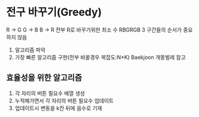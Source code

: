 전구 바꾸기(Greedy)
===
R -> G
G -> B
B -> R
전부 R로 바꾸기위한 최소 수
RBGRGB
3
구간들의 순서가 중요하지 않음

1. 알고리즘 파악
2. 가장 빠른 알고리즘 구현(전부 바꿀경우 복잡도:N*K)
Baekjoon 개똥벌레 참고


## 효율성을 위한 알고리즘
1. 각 자리의 버튼 필요수 배열 생성
2. 누적해가면서 각 자리의 버튼 필요수 업데이트
3. 업데이트시 변동을 k칸 뒤에 음수로 기재